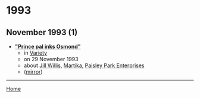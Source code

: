 # 1993

## November 1993 (1)

 - [**"Prince pal inks Osmond"**](https://variety.com/1993/scene/news/prince-pal-inks-osmond-116196/)
    - in [Variety](../../publications/variety/index.md)
    - on 29 November 1993
    - about [Jill Willis](../../topics/jill-willis/index.md), [Martika](../../topics/martika/index.md), [Paisley Park Enterprises](../../topics/paisley-park-enterprises/index.md)
    - ([mirror](https://web.archive.org/web/*/https://variety.com/1993/scene/news/prince-pal-inks-osmond-116196/))

----

[Home](../index.md)
